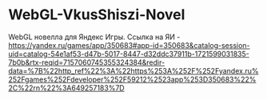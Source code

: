 # WebGL-VkusShiszi-Novel
WebGL новелла для Яндекс Игры.
Ссылка на ЯИ - https://yandex.ru/games/app/350683#app-id=350683&catalog-session-uid=catalog-54e1af53-d47b-5017-8447-d32ddc37911b-1721599031835-7b0b&rtx-reqid=7157060745355324384&redir-data=%7B%22http_ref%22%3A%22https%253A%252F%252Fyandex.ru%252Fgames%252Fdeveloper%252F59212%2523app%253D350683%22%2C%22rn%22%3A649257183%7D
